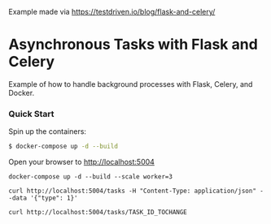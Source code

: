 Example made via https://testdriven.io/blog/flask-and-celery/

# Asynchronous Tasks with Flask and Celery

Example of how to handle background processes with Flask, Celery, and Docker.

### Quick Start

Spin up the containers:

```sh
$ docker-compose up -d --build
```

Open your browser to [http://localhost:5004](http://localhost:5004)


`docker-compose up -d --build --scale worker=3`

`curl http://localhost:5004/tasks -H "Content-Type: application/json" --data '{"type": 1}'`

`curl http://localhost:5004/tasks/TASK_ID_TOCHANGE`

